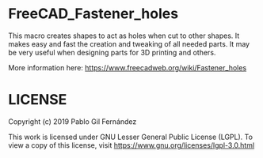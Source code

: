 # FreeCAD_Fastener_holes
This macro creates shapes to act as holes when cut to other shapes. It makes easy and fast the creation and tweaking of all needed parts. It may be very useful when designing parts for 3D printing and others.

More information here: https://www.freecadweb.org/wiki/Fastener_holes

# LICENSE
Copyright (c) 2019 Pablo Gil Fernández

This work is licensed under GNU Lesser General Public License (LGPL).
To view a copy of this license, visit https://www.gnu.org/licenses/lgpl-3.0.html
